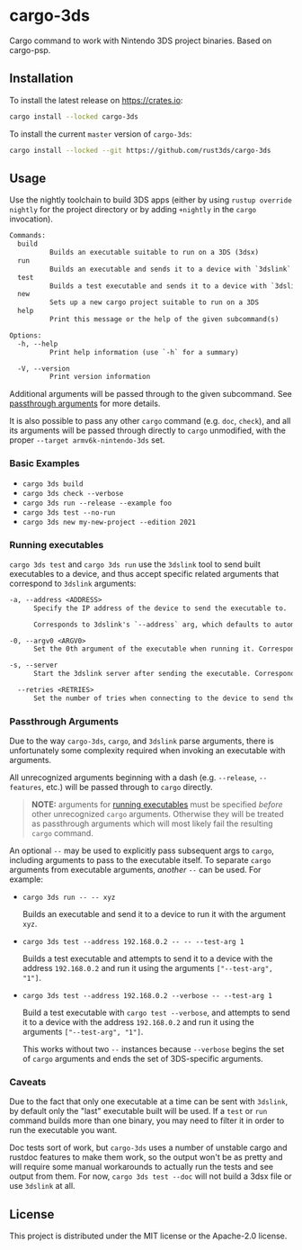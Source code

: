 # cargo-3ds

Cargo command to work with Nintendo 3DS project binaries. Based on cargo-psp.

## Installation

To install the latest release on <https://crates.io>:

```sh
cargo install --locked cargo-3ds
```

To install the current `master` version of `cargo-3ds`:

```sh
cargo install --locked --git https://github.com/rust3ds/cargo-3ds
```

## Usage

Use the nightly toolchain to build 3DS apps (either by using `rustup override nightly` for the project directory or by adding `+nightly` in the `cargo` invocation).

```txt
Commands:
  build
          Builds an executable suitable to run on a 3DS (3dsx)
  run
          Builds an executable and sends it to a device with `3dslink`
  test
          Builds a test executable and sends it to a device with `3dslink`
  new
          Sets up a new cargo project suitable to run on a 3DS
  help
          Print this message or the help of the given subcommand(s)

Options:
  -h, --help
          Print help information (use `-h` for a summary)

  -V, --version
          Print version information
```

Additional arguments will be passed through to the given subcommand.
See [passthrough arguments](#passthrough-arguments) for more details.

It is also possible to pass any other `cargo` command (e.g. `doc`, `check`),
and all its arguments will be passed through directly to `cargo` unmodified,
with the proper `--target armv6k-nintendo-3ds` set.

### Basic Examples

* `cargo 3ds build`
* `cargo 3ds check --verbose`
* `cargo 3ds run --release --example foo`
* `cargo 3ds test --no-run`
* `cargo 3ds new my-new-project --edition 2021`

### Running executables

`cargo 3ds test` and `cargo 3ds run` use the `3dslink` tool to send built
executables to a device, and thus accept specific related arguments that correspond
to `3dslink` arguments:

```txt
-a, --address <ADDRESS>
      Specify the IP address of the device to send the executable to.

      Corresponds to 3dslink's `--address` arg, which defaults to automatically finding the device.

-0, --argv0 <ARGV0>
      Set the 0th argument of the executable when running it. Corresponds to 3dslink's `--argv0` argument

-s, --server
      Start the 3dslink server after sending the executable. Corresponds to 3dslink's `--server` argument

  --retries <RETRIES>
      Set the number of tries when connecting to the device to send the executable. Corresponds to 3dslink's `--retries` argument
```

### Passthrough Arguments

Due to the way `cargo-3ds`, `cargo`, and `3dslink` parse arguments, there is
unfortunately some complexity required when invoking an executable with arguments.

All unrecognized arguments beginning with a dash (e.g. `--release`, `--features`,
etc.) will be passed through to `cargo` directly.

> **NOTE:** arguments for [running executables](#running-executables) must be
> specified *before* other unrecognized `cargo` arguments. Otherwise they will
> be treated as passthrough arguments which will most likely fail the resulting
> `cargo` command.

An optional `--` may be used to explicitly pass subsequent args to `cargo`, including
arguments to pass to the executable itself. To separate `cargo` arguments from
executable arguments, *another* `--` can be used. For example:

* `cargo 3ds run -- -- xyz`

    Builds an executable and send it to a device to run it with the argument `xyz`.

* `cargo 3ds test --address 192.168.0.2 -- -- --test-arg 1`

  Builds a test executable and attempts to send it to a device with the
  address `192.168.0.2` and run it using the arguments `["--test-arg", "1"]`.

* `cargo 3ds test --address 192.168.0.2 --verbose -- --test-arg 1`

  Build a test executable with `cargo test --verbose`, and attempts to send
  it to a device with the address `192.168.0.2` and run it using the arguments
  `["--test-arg", "1"]`.

  This works without two `--` instances because `--verbose` begins the set of
  `cargo` arguments and ends the set of 3DS-specific arguments.

### Caveats

Due to the fact that only one executable at a time can be sent with `3dslink`,
by default only the "last" executable built will be used. If a `test` or `run`
command builds more than one binary, you may need to filter it in order to run
the executable you want.

Doc tests sort of work, but `cargo-3ds` uses a number of unstable cargo and
rustdoc features to make them work, so the output won't be as pretty and will
require some manual workarounds to actually run the tests and see output from them.
For now, `cargo 3ds test --doc` will not build a 3dsx file or use `3dslink` at all.

## License

This project is distributed under the MIT license or the Apache-2.0 license.
